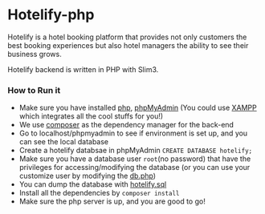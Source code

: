 # Hotelify-php
Hotelify is a hotel booking platform that provides not only customers the best booking experiences but also hotel managers the ability to see their business grows.

Hotelify backend is written in PHP with Slim3.

### How to Run it
* Make sure you have installed [php](http://php.net/downloads.php), [phpMyAdmin](https://www.phpmyadmin.net/) (You could use [XAMPP](https://www.apachefriends.org/index.html) which integrates all the cool stuffs for you!)
* We use [composer](https://getcomposer.org/) as the dependency manager for the back-end
* Go to localhost/phpmyadmin to see if environment is set up, and you can see the local database
* Create a hotelify databsae in phpMyAdmin `CREATE DATABASE hotelify;`
* Make sure you have a database user `root`(no password) that have the privileges for accessing/modifying the database (or you can use your customize user by modifying the [db.php](src/config/db.php))
* You can dump the database with [hotelify.sql](_sql/hotelify.sql)
* Install all the dependencies by `composer install`
* Make sure the php server is up, and you are good to go!




